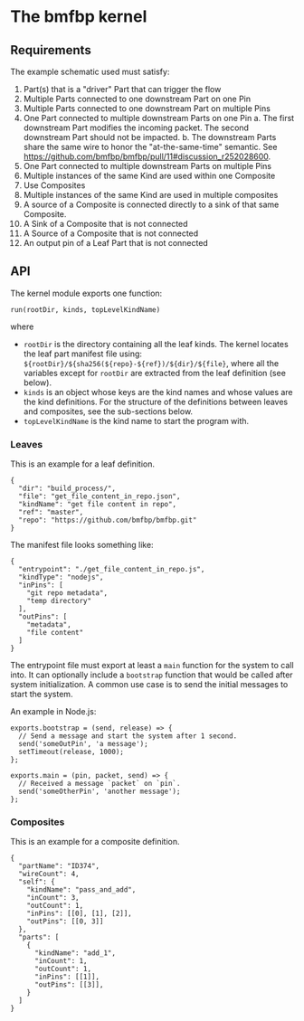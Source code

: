 # The bmfbp kernel

## Requirements

The example schematic used must satisfy:

1.  Part(s) that is a "driver" Part that can trigger the flow
2.  Multiple Parts connected to one downstream Part on one Pin
3.  Multiple Parts connected to one downstream Part on multiple Pins
4.  One Part connected to multiple downstream Parts on one Pin
      a. The first downstream Part modifies the incoming packet. The
         second downstream Part should not be impacted.
      b. The downstream Parts share the same wire to honor the
         "at-the-same-time" semantic. See
         https://github.com/bmfbp/bmfbp/pull/11#discussion_r252028600.
5.  One Part connected to multiple downstream Parts on multiple Pins
6.  Multiple instances of the same Kind are used within one Composite
7.  Use Composites
8.  Multiple instances of the same Kind are used in multiple composites
9.  A source of a Composite is connected directly to a sink of that same
    Composite.
10. A Sink of a Composite that is not connected
11. A Source of a Composite that is not connected
12. An output pin of a Leaf Part that is not connected

## API

The kernel module exports one function:

`run(rootDir, kinds, topLevelKindName)`

where

- `rootDir` is the directory containing all the leaf kinds. The kernel locates
  the leaf part manifest file using:
  `${rootDir}/${sha256(${repo}-${ref})/${dir}/${file}`, where all the variables
  except for `rootDir` are extracted from the leaf definition (see below).
- `kinds` is an object whose keys are the kind names and whose values are the
  kind definitions. For the structure of the definitions between leaves and
  composites, see the sub-sections below.
- `topLevelKindName` is the kind name to start the program with.

### Leaves

This is an example for a leaf definition.

```
{
  "dir": "build_process/",
  "file": "get_file_content_in_repo.json",
  "kindName": "get file content in repo",
  "ref": "master",
  "repo": "https://github.com/bmfbp/bmfbp.git"
}
```

The manifest file looks something like:

```
{
  "entrypoint": "./get_file_content_in_repo.js",
  "kindType": "nodejs",
  "inPins": [
    "git repo metadata",
    "temp directory"
  ],
  "outPins": [
    "metadata",
    "file content"
  ]
}
```

The entrypoint file must export at least a `main` function for the system to
call into. It can optionally include a `bootstrap` function that would be
called after system initialization. A common use case is to send the initial
messages to start the system.

An example in Node.js:

```
exports.bootstrap = (send, release) => {
  // Send a message and start the system after 1 second.
  send('someOutPin', 'a message');
  setTimeout(release, 1000);
};

exports.main = (pin, packet, send) => {
  // Received a message `packet` on `pin`.
  send('someOtherPin', 'another message');
};
```

### Composites

This is an example for a composite definition.

```
{
  "partName": "ID374",
  "wireCount": 4,
  "self": {
    "kindName": "pass_and_add",
    "inCount": 3,
    "outCount": 1,
    "inPins": [[0], [1], [2]],
    "outPins": [[0, 3]]
  },
  "parts": [
    {
      "kindName": "add_1",
      "inCount": 1,
      "outCount": 1,
      "inPins": [[1]],
      "outPins": [[3]],
    }
  ]
}
```
